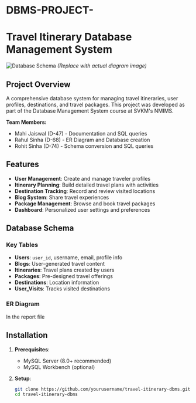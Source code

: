 # DBMS-PROJECT-
# Travel Itinerary Database Management System

![Database Schema](https://via.placeholder.com/800x400?text=Travel+Itinerary+ER+Diagram) 
*(Replace with actual diagram image)*

## Project Overview
A comprehensive database system for managing travel itineraries, user profiles, destinations, and travel packages. This project was developed as part of the Database Management System course at SVKM's NMIMS.

**Team Members:**
- Mahi Jaiswal (D-47) - Documentation and SQL queries
- Rahul Sinha (D-68) - ER Diagram and Database creation
- Rohit Sinha (D-74) - Schema conversion and SQL queries

## Features
- **User Management**: Create and manage traveler profiles
- **Itinerary Planning**: Build detailed travel plans with activities
- **Destination Tracking**: Record and review visited locations
- **Blog System**: Share travel experiences
- **Package Management**: Browse and book travel packages
- **Dashboard**: Personalized user settings and preferences

## Database Schema
### Key Tables
- **Users**: `user_id`, username, email, profile info
- **Blogs**: User-generated travel content
- **Itineraries**: Travel plans created by users
- **Packages**: Pre-designed travel offerings
- **Destinations**: Location information
- **User_Visits**: Tracks visited destinations

### ER Diagram
In the report file

## Installation
1. **Prerequisites**:
   - MySQL Server (8.0+ recommended)
   - MySQL Workbench (optional)

2. **Setup**:
   ```bash
   git clone https://github.com/yourusername/travel-itinerary-dbms.git
   cd travel-itinerary-dbms

